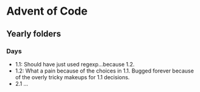 # Advent of Code 

## Yearly folders

### Days

  * 1.1: Should have just used regexp...because 1.2.
  * 1.2: What a pain because of the choices in 1.1. Bugged forever because of the overly tricky makeups for 1.1 decisions.
  * 2.1 ...
